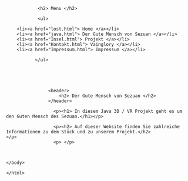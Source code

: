 <!DOCTYPE>

<html>
	
	
<body color="orange">
  
       
                <h2> Menu </h2>
                
                <ul>
                     
        <li><a href="lost.html"> Home </a></li>
        <li><a href="java.html"> Der Gute Mensch von Sezuan </a></li>
        <li><a href="Insel.html"> Projekt </a></li>          
        <li><a href="Kontakt.html"> Vainglory </a></li>
        <li><a href="Impressum.html"> Impressum </a></li>
                    
               </ul>
               
            
      
       
          
                    <header>
                        <h2> Der Gute Mensch von Sezuan </h2>
                    </header>
                    
                      <p><h1> In diesem Java 3D / VR Projekt geht es um den Guten Mensch des Sezuan.</h1></p>
        
                      <p><h2> Auf dieser Website finden Sie zahlreiche Informationen zu dem Stück und zu unserem Projekt.</h2>				</p>
                      <p> </p>
               
      
    
	</body>
	
	</html>
